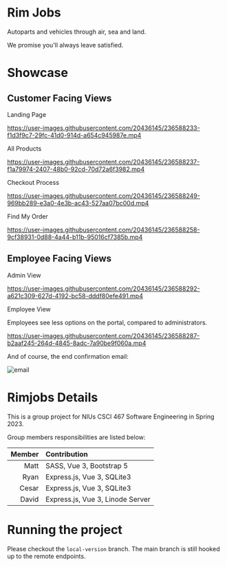 # Rim Jobs 

Autoparts and vehicles through air, sea and land.

We promise you'll always leave satisfied.

# Showcase

## Customer Facing Views

Landing Page

https://user-images.githubusercontent.com/20436145/236588233-f1d3f9c7-29fc-41d0-914d-a654c945987e.mp4

All Products

https://user-images.githubusercontent.com/20436145/236588237-f1a79974-2407-48b0-92cd-70d72a6f3982.mp4

Checkout Process

https://user-images.githubusercontent.com/20436145/236588249-969bb289-e3a0-4e3b-ac43-527aa07bc00d.mp4

Find My Order

https://user-images.githubusercontent.com/20436145/236588258-9cf38931-0d88-4a44-b11b-95016cf7385b.mp4

## Employee Facing Views

Admin View

https://user-images.githubusercontent.com/20436145/236588292-a621c309-627d-4192-bc58-dddf80efe491.mp4

Employee View

Employees see less options on the portal, compared to administrators.

https://user-images.githubusercontent.com/20436145/236588287-b2aaf245-264d-4845-8adc-7a90be9f060a.mp4

And of course, the end confirmation email:

![email](https://user-images.githubusercontent.com/20436145/236588568-5bcfdc21-ddf5-41e7-af12-8e48b3820a46.png)

# Rimjobs Details

This is a group project for NIUs CSCI 467 Software Engineering in Spring 2023.

Group members responsibilities are listed below:

| Member | Contribution |
|----:|:----|
| Matt | SASS, Vue 3, Bootstrap 5 |
| Ryan | Express.js, Vue 3, SQLite3 |
| Cesar | Express.js, Vue 3, SQLite3 |
| David | Express.js, Vue 3, Linode Server |

# Running the project

Please checkout the `local-version` branch. The main branch is still hooked up to the remote endpoints.
